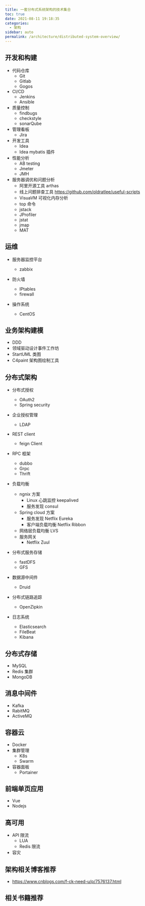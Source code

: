 ```yaml
---
title: 一套分布式系统架构的技术集合
toc: true
date: 2021-08-11 19:18:35
categories: 
  - 架构
sidebar: auto
permalink: /architecture/distributed-system-overview/
---
```


## 开发和构建

- 代码仓库
  - Git
  - Gitlab 
  - Gogos 
- CI/CD
  - Jenkins
  - Ansible
- 质量控制
  - findbugs
  - checkstyle
  - sonarQube
- 管理看板 
  - Jira
- 开发工具
  - Idea
  - Idea mybatis 插件
- 性能分析
  - AB testing
  - Jmeter
  - JMH
- 服务器调优和问题分析
  - 阿里开源工具 arthas
  - 线上问题排查工具 https://github.com/oldratlee/useful-scripts
  - VisuaVM 可视化内存分析
  -  top 命令
  -  jstack
  -  JProfiler
  -  jstat
  -  jmap
  -  MAT

## 运维

- 服务器监控平台
  - zabbix

- 防火墙
  - IPtables
  - firewall 
- 操作系统
  - CentOS

## 业务架构建模

- DDD 
- 领域驱动设计事件工作坊
- StartUML 类图
- C4paint 架构图绘制工具
  
## 分布式架构

- 分布式授权
  - OAuth2
  - Spring security 
- 企业授权管理
  - LDAP
- REST client
  - feign Client
- RPC 框架
  - dubbo
  - Grpc
  - Thrift
- 负载均衡
  - ngnix 方案
    - Linux 心跳监控 keepalived
    - 服务发现 consul
  - Spring cloud 方案
    - 服务发现 Netflix Eureka
    - 客户端负载均衡 Netflix Ribbon
  - 网络层负载均衡 LVS
  - 服务网关 
    - Netflix Zuul
- 分布式服务存储
  - fastDFS
  - GFS
- 数据源中间件
  - Druid

- 分布式链路追踪
  - OpenZipkin 
- 日志系统
  - Elasticsearch
  - FileBeat
  - Kibana

## 分布式存储
    
- MySQL
- Redis 集群
- MongoDB

## 消息中间件

- Kafka
- RabitMQ
- ActiveMQ

## 容器云

- Docker
- 集群管理
  - K8s
  - Swarm
- 容器面板
  - Portainer

## 前端单页应用

- Vue 
- Nodejs

## 高可用

- API 限流
  - LUA
  - Redis 限流
- 容灾


## 架构相关博客推荐

- https://www.cnblogs.com/f-ck-need-u/p/7576137.html

## 相关书籍推荐
